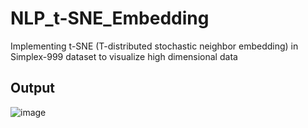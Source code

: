 # NLP_t-SNE_Embedding
Implementing t-SNE (T-distributed stochastic neighbor embedding) in Simplex-999 dataset to visualize high dimensional data

## Output

![image](https://github.com/BALAVIDULA/NLP_t-SNE_Embedding/assets/114278846/b32dd204-cf3f-413c-bcda-296e516e796c)
